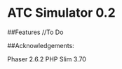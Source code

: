 ATC Simulator 0.2
================================

##Features
//To Do

##Acknowledgements:

Phaser 2.6.2
PHP Slim 3.70

